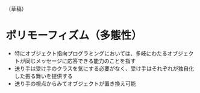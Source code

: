 （草稿）

# ポリモーフィズム（多態性）
- 特にオブジェクト指向プログラミングにおいては、多岐にわたるオブジェクトが同じメッセージに応答できる能力のことを指す
- 送り手は受け手のクラスを気にする必要がなく、受け手はそれぞれが独自化した振る舞いを提供する
- 送り手の視点からみてオブジェクトが置き換え可能


